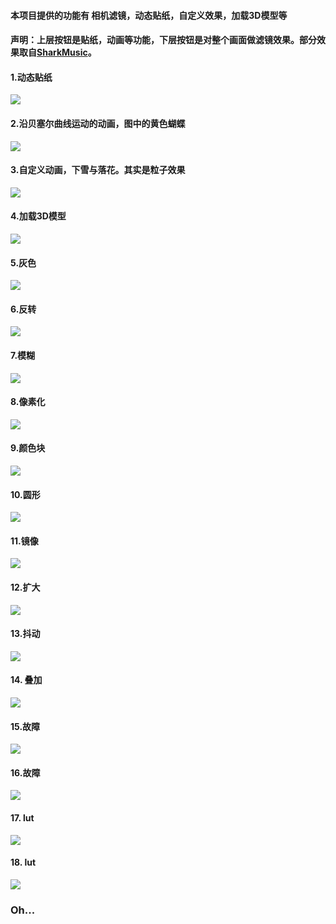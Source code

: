#### 本项目提供的功能有 相机滤镜，动态贴纸，自定义效果，加载3D模型等

#### 声明：上层按钮是贴纸，动画等功能，下层按钮是对整个画面做滤镜效果。部分效果取自[SharkMusic](https://github.com/RGAA-Software/music_visualizer_android)。

#### 1.动态贴纸
![](docs/anim2.jpg)

#### 2.沿贝塞尔曲线运动的动画，图中的黄色蝴蝶
![](docs/anim1.jpg)

#### 3.自定义动画，下雪与落花。其实是粒子效果
![](docs/anim5.jpg)

#### 4.加载3D模型
![](docs/anim7.jpg)

#### 5.灰色
![](docs/effect_gray.jpg)

#### 6.反转
![](docs/effect_inverse.jpg)

#### 7.模糊
![](docs/effect_blur.jpg)

#### 8.像素化
![](docs/effect_pixel.jpg)

#### 9.颜色块
![](docs/effect_region.jpg)

#### 10.圆形
![](docs/effect_circle.jpg)

#### 11.镜像
![](docs/effect_mirror.jpg)

#### 12.扩大
![](docs/effect_expand.jpg)

#### 13.抖动
![](docs/effect_shake.jpg)

#### 14. 叠加
![](docs/effect_sp.jpg)

#### 15.故障
![](docs/effect_cbpk1.jpg)

#### 16.故障
![](docs/effect_cbpk2.jpg)

#### 17. lut
![](docs/effect_lut1.jpg)

#### 18. lut
![](docs/effect_lut2.jpg)

### Oh...